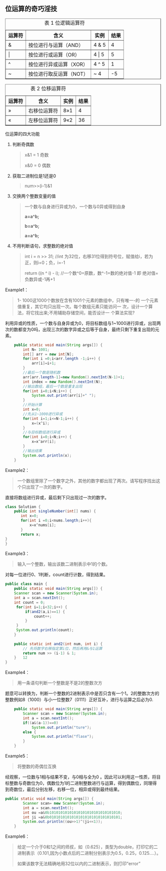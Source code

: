 ## 位运算的奇巧淫技

<table border="1">
	<caption>
		表 1 位逻辑运算符</caption>
	<tbody>
		<tr>
			<th>
				运算符</th>
			<th>
				含义</th>
			<th>
				实例</th>
			<th>
				结果</th>
		</tr>
		<tr>
			<td>
				&amp;</td>
			<td>
				按位进行与运算（AND）</td>
			<td>
				4 &amp; 5</td>
			<td>
				4</td>
		</tr>
		<tr>
			<td>
				|</td>
			<td>
				按位进行或运算（OR）</td>
			<td>
				4 | 5</td>
			<td>
				5</td>
		</tr>
		<tr>
			<td>
				^</td>
			<td>
				按位进行异或运算（XOR）</td>
			<td>
				4 ^ 5</td>
			<td>
				1</td>
		</tr>
		<tr>
			<td>
				~</td>
			<td>
				按位进行取反运算（NOT）</td>
			<td>
				~ 4</td>
			<td>
				-5</td>
		</tr>
	</tbody>
</table>



<table border="1">
	<caption>
		表 2 位移运算符</caption>
	<tbody>
		<tr>
			<th>
				运算符</th>
			<th>
				含义</th>
			<th>
				实例</th>
			<th>
				结果</th>
		</tr>
		<tr>
			<td>
				»</td>
			<td>
				右移位运算符</td>
			<td>
				8»1</td>
			<td>
				4</td>
		</tr>
		<tr>
			<td>
				«</td>
			<td>
				左移位运算符</td>
			<td>
				9«2</td>
			<td>
				36</td>
		</tr>
	</tbody>
</table>



位运算的四大功能

1. 判断奇偶数

   > x&1 = 1 奇数
   >
   > x&0 = 0 偶数

2. 获取二进制位是1还是0

   > num>>(i-1)&1

3. 交换两个整数变量的值

   > 一个数与自身进行异或为0，一个数与0异或得到自身
   >
   > **a=a^b;**
   >
   > **b=a^b;**
   >
   > **a=a^b;**

4. 不用判断语句，求整数的绝对值

   > int i = n >> 31;    //int 为32位，右移31位得到符号位，赋值给i，若为正，则i=0；负，i=-1
   >
   > return ((n ^ i) - i);    //一个数^0=原数，数^-1=数的绝对值-1   即 绝对值=负数异或-1再+1

Example1：

> 1- 1000这1000个数放在含有1001个元素的数组中，只有唯一-的
> 一个元素值重复，其它均只出现一次。每个数组元素只能访问一
> 次，设计一个算法，将它找出来;不用辅助存储空间，能否设计一
> 个算法实现?

利用异或的性质，一个数与自身异或为0，将目标数组与1~1000进行异或，出现两次的数都变为0吗，出现三次的数字异或之后等于自身，最终只剩下重复出现的元素。

```java
	public static void main(String args[]) {
		int N= 1001;
		int[] arr = new int[N];
		for(int i =0;i<arr.length -1;i++) {
			arr[i]=i+1;
		}
		//最后一个数是随机数
		arr[arr.length-1]=new Random().nextInt(N-1)+1;
		int index = new Random().nextInt(N);
		//输出数组，最后一个数是重复出现
		for(int i=0;i<N;i++) {
			System.out.print(arr[i]+" ");
		}
		//开始计算
		int x=0;
		//先从1~1000进行异或
		for(int i=1;i<=N-1;i++) {
			x=(x^i);
		}
		//与目标数组进行异或
		for(int i=0;i<N;i++) {
			x=x^arr[i];
		}
		//输出结果
		System.out.println(x);
	}
```

Example2：

> 一个数组里除了一个数字之外，其他的数字都出现了两次。请写程序找出这个只出现了一次的数字。

直接将数组进行异或，最后剩下只出现过一次的数字。

```java
class Solution {
    public int singleNumber(int[] nums) {
       int x=0;
       for(int i =0;i<nums.length;i++){
           x=x^nums[i];
       }
       return x;
}
}
```

Example3：

> 输入一个整数，输出该数二进制表示中1的个数。 

对每一位进行0、1判断，count进行计数，得到结果。

```java
public class main {
	public static void main(String args[]) {
	Scanner scan = new Scanner(System.in);
	int a = scan.nextInt();
	int count = 0;
	 for(int i=1;i<32;i++) {		 
		 if(and2(a,i)==1) {
			 count++;
		 }
	 }
	 System.out.println(count);
	}
	
	public static int and2(int num, int i) {
        // 先将数字右移指定第i位，然后再用&与1运算
        return num >> (i-1) & 1;
    }	12
}
```

Example4：

> 用一条语句判断一个整数是不是2的整数次方

题意可以转换为，判断一个整数的2进制表示中是否只含有一个1。2的整数次方的整数例如8（1000）与小一位整数7（0111）正好互补，进行与运算之后必为0. 

```java
	public static void main(String args[]) {
		Scanner scan = new Scanner(System.in);
		int a = scan.nextInt();
		if((a&(a-1))==0)
			System.out.println("ture");
		else {
			System.out.println("flase");
		}
	}
```

Example5：

>  将整数的奇偶位互换

经观察，一位数与1相与结果不变，与0相与全为0 。因此可以利用这一性质，将目标整数与奇数位为0，偶数位为1的二进制整数进行与运算，得到偶数位，同理得到奇数位，最后分别左移，右移一位，相异或得到最终结果。

```java
public static void main(String args[]) {
		Scanner scan= new Scanner(System.in);
		int a = scan.nextInt();
		int ou =a&0b10101010101010101010101010101010;
		int ji =a&0b01010101010101010101010101010101;
		System.out.println((ou>>1)^(ji<<1));
	}
```

Example6：

> 给定一个介于0和1之间的师叔，如（0.625），类型为double，打印它的二进制表示（0.101,因为小数点后的二进制分别表示为0.5，0.25，0.125....）。
>
> 如果该数字无法精确地用32位以内的二进制表示，则打印“error”
